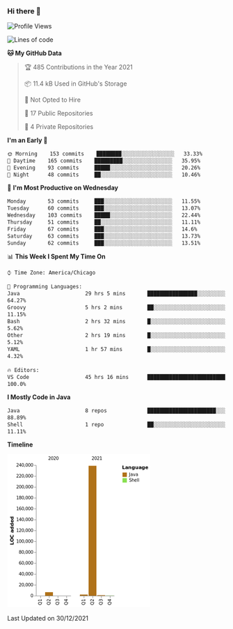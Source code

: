 ### Hi there 👋


<!--START_SECTION:waka-->
![Profile Views](http://img.shields.io/badge/Profile%20Views-0-blue)

![Lines of code](https://img.shields.io/badge/From%20Hello%20World%20I%27ve%20Written-249%20Thousand%20lines%20of%20code-blue)

**🐱 My GitHub Data** 

> 🏆 485 Contributions in the Year 2021
 > 
> 📦 11.4 kB Used in GitHub's Storage 
 > 
> 🚫 Not Opted to Hire
 > 
> 📜 17 Public Repositories 
 > 
> 🔑 4 Private Repositories  
 > 
**I'm an Early 🐤** 

```text
🌞 Morning    153 commits    ████████░░░░░░░░░░░░░░░░░   33.33% 
🌆 Daytime    165 commits    █████████░░░░░░░░░░░░░░░░   35.95% 
🌃 Evening    93 commits     █████░░░░░░░░░░░░░░░░░░░░   20.26% 
🌙 Night      48 commits     ██░░░░░░░░░░░░░░░░░░░░░░░   10.46%

```
📅 **I'm Most Productive on Wednesday** 

```text
Monday       53 commits     ███░░░░░░░░░░░░░░░░░░░░░░   11.55% 
Tuesday      60 commits     ███░░░░░░░░░░░░░░░░░░░░░░   13.07% 
Wednesday    103 commits    █████░░░░░░░░░░░░░░░░░░░░   22.44% 
Thursday     51 commits     ██░░░░░░░░░░░░░░░░░░░░░░░   11.11% 
Friday       67 commits     ███░░░░░░░░░░░░░░░░░░░░░░   14.6% 
Saturday     63 commits     ███░░░░░░░░░░░░░░░░░░░░░░   13.73% 
Sunday       62 commits     ███░░░░░░░░░░░░░░░░░░░░░░   13.51%

```


📊 **This Week I Spent My Time On** 

```text
⌚︎ Time Zone: America/Chicago

💬 Programming Languages: 
Java                     29 hrs 5 mins       ████████████████░░░░░░░░░   64.27% 
Groovy                   5 hrs 2 mins        ██░░░░░░░░░░░░░░░░░░░░░░░   11.15% 
Bash                     2 hrs 32 mins       █░░░░░░░░░░░░░░░░░░░░░░░░   5.62% 
Other                    2 hrs 19 mins       █░░░░░░░░░░░░░░░░░░░░░░░░   5.12% 
YAML                     1 hr 57 mins        █░░░░░░░░░░░░░░░░░░░░░░░░   4.32%

🔥 Editors: 
VS Code                  45 hrs 16 mins      █████████████████████████   100.0%

```

**I Mostly Code in Java** 

```text
Java                     8 repos             ██████████████████████░░░   88.89% 
Shell                    1 repo              ██░░░░░░░░░░░░░░░░░░░░░░░   11.11%

```


**Timeline**

![Chart not found](https://raw.githubusercontent.com/powercasgamer/powercasgamer/master/charts/bar_graph.png) 


 Last Updated on 30/12/2021
<!--END_SECTION:waka-->
